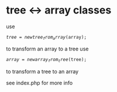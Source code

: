 # tree <-> array classes

use <pre><code>$tree = new tree_from_array($array);</code></pre> to transform an array to a tree
use <pre><code>$array = new array_from_tree($tree);</code></pre> to transform a tree to an array

see index.php for more info
